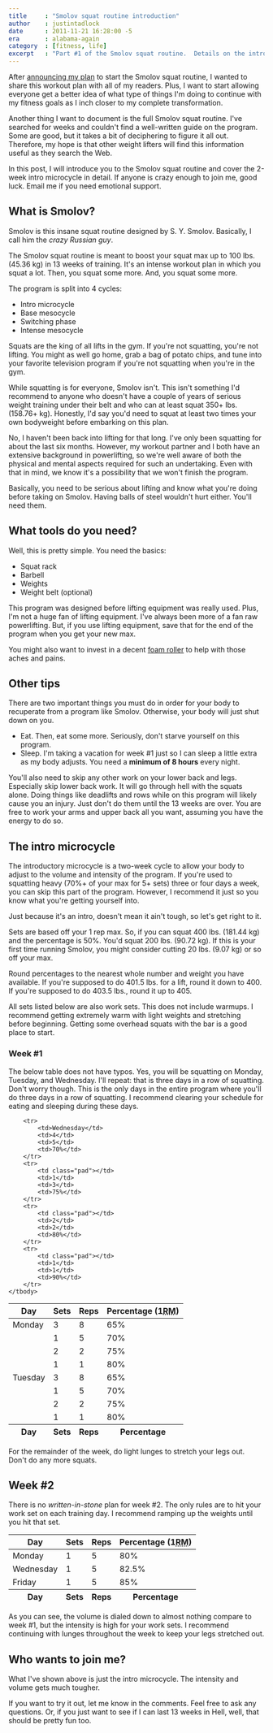 ```yaml
---
title     : "Smolov squat routine introduction"
author    : justintadlock
date      : 2011-11-21 16:28:00 -5
era       : alabama-again
category  : [fitness, life]
excerpt   : "Part #1 of the Smolov squat routine.  Details on the introductory microcycle."
---
```


After <a href="http://justintadlock.com/archives/2011/11/21/42-weeks-fitness-updates" title="42 weeks: Fitness updates">announcing my plan</a> to start the Smolov squat routine, I wanted to share this workout plan with all of my readers.  Plus, I want to start allowing everyone get a better idea of what type of things I'm doing to continue with my fitness goals as I inch closer to my complete transformation.

Another thing I want to document is the full Smolov squat routine.  I've searched for weeks and couldn't find a well-written guide on the program.  Some are good, but it takes a bit of deciphering to figure it all out.  Therefore, my hope is that other weight lifters will find this information useful as they search the Web.

In this post, I will introduce you to the Smolov squat routine and cover the 2-week intro microcycle in detail.  If anyone is crazy enough to join me, good luck.  Email me if you need emotional support.

## What is Smolov?

Smolov is this insane squat routine designed by S. Y. Smolov.  Basically, I call him the <em>crazy Russian guy</em>.

The Smolov squat routine is meant to boost your squat max up to 100 lbs. (45.36 kg) in 13 weeks of training.  It's an intense workout plan in which you squat a lot.  Then, you squat some more.  And, you squat some more.

The program is split into 4 cycles:

<ul>
	<li>Intro microcycle</li>
	<li>Base mesocycle</li>
	<li>Switching phase</li>
	<li>Intense mesocycle</li>
</ul>

Squats are the king of all lifts in the gym.  If you're not squatting, you're not lifting.  You might as well go home, grab a bag of potato chips, and tune into your favorite television program if you're not squatting when you're in the gym.

While squatting is for everyone, Smolov isn't.  This isn't something I'd recommend to anyone who doesn't have a couple of years of serious weight training under their belt and who can at least squat 350+ lbs. (158.76+ kg).  Honestly, I'd say you'd need to squat at least two times your own bodyweight before embarking on this plan.

No, I haven't been back into lifting for that long.  I've only been squatting for about the last six months.  However, my workout partner and I both have an extensive background in powerlifting, so we're well aware of both the physical and mental aspects required for such an undertaking.  Even with that in mind, we know it's a possibility that we won't finish the program.

Basically, you need to be serious about lifting and know what you're doing before taking on Smolov.  Having balls of steel wouldn't hurt either.  You'll need them.

## What tools do you need?

Well, this is pretty simple.  You need the basics:

<ul>
	<li>Squat rack</li>
	<li>Barbell</li>
	<li>Weights</li>
	<li>Weight belt (optional)</li>
</ul>

This program was designed before lifting equipment was really used.  Plus, I'm not a huge fan of lifting equipment.  I've always been more of a fan raw powerlifting.  But, if you use lifting equipment, save that for the end of the program when you get your new max.

You might also want to invest in a decent <a href="http://www.amazon.com/gp/search?ie=UTF8&keywords=foam-roller&tag=justtadl-20&linkCode=ur2&camp=1789&creative=9325" title="Amazon.com: Foam rollers">foam roller</a> to help with those aches and pains.

## Other tips

There are two important things you must do in order for your body to recuperate from a program like Smolov.  Otherwise, your body will just shut down on you.

<ul>
	<li>Eat.  Then, eat some more.  Seriously, don't starve yourself on this program.</li>
	<li>Sleep.  I'm taking a vacation for week #1 just so I can sleep a little extra as my body adjusts.  You need a <strong>minimum of 8 hours</strong> every night.</li>
</ul>

You'll also need to skip any other work on your lower back and legs.  Especially skip lower back work.  It will go through hell with the squats alone.  Doing things like deadlifts and rows while on this program will likely cause you an injury.  Just don't do them until the 13 weeks are over.  You are free to work your arms and upper back all you want, assuming you have the energy to do so.

## The intro microcycle

The introductory microcycle is a two-week cycle to allow your body to adjust to the volume and intensity of the program.  If you're used to squatting heavy (70%+ of your max for 5+ sets) three or four days a week, you can skip this part of the program.  However, I recommend it just so you know what you're getting yourself into.

Just because it's an intro, doesn't mean it ain't tough, so let's get right to it.

<div class="alert">
<p>Sets are based off your 1 rep max.  So, if you can squat 400 lbs. (181.44 kg) and the percentage is 50%.  You'd squat 200 lbs. (90.72 kg).  If this is your first time running Smolov, you might consider cutting 20 lbs. (9.07 kg) or so off your max.</p>

<p>Round percentages to the nearest whole number and weight you have available.  If you're supposed to do 401.5 lbs. for a lift, round it down to 400.  If you're supposed to do 403.5 lbs., round it up to 405.</p>

<p>All sets listed below are also work sets.  This does not include warmups.  I recommend getting extremely warm with light weights and stretching before beginning.  Getting some overhead squats with the bar is a good place to start.</p>
</div>

<h3>Week #1</h3>

The below table does not have typos.  Yes, you will be squatting on Monday, Tuesday, and Wednesday.  I'll repeat:  that is three days in a row of squatting.  Don't worry though.  This is the only days in the entire program where you'll do three days in a row of squatting.  I recommend clearing your schedule for eating and sleeping during these days.

<table>
	<thead>
		<tr>
			<th>Day</th>
			<th>Sets</th>
			<th>Reps</th>
			<th>Percentage (1<abbr title="Maximum Repititions">RM</abbr>)</th>
		</tr>
	<tfoot>
		<tr>
			<th>Day</th>
			<th>Sets</th>
			<th>Reps</th>
			<th>Percentage</th>
		</tr>
	</tfoot>
	<tbody>
		<tr>
			<td>Monday</td>
			<td>3</td>
			<td>8</td>
			<td>65%</td>
		</tr>
		<tr>
			<td class="pad"></td>
			<td>1</td>
			<td>5</td>
			<td>70%</td>
		</tr>
		<tr>
			<td class="pad"></td>
			<td>2</td>
			<td>2</td>
			<td>75%</td>
		</tr>
		<tr>
			<td class="pad"></td>
			<td>1</td>
			<td>1</td>
			<td>80%</td>
		</tr>
		<tr>
			<td>Tuesday</td>
			<td>3</td>
			<td>8</td>
			<td>65%</td>
		</tr>
		<tr>
			<td class="pad"></td>
			<td>1</td>
			<td>5</td>
			<td>70%</td>
		</tr>
		<tr>
			<td class="pad"></td>
			<td>2</td>
			<td>2</td>
			<td>75%</td>
		</tr>
		<tr>
			<td class="pad"></td>
			<td>1</td>
			<td>1</td>
			<td>80%</td>
		</tr>

		<tr>
			<td>Wednesday</td>
			<td>4</td>
			<td>5</td>
			<td>70%</td>
		</tr>
		<tr>
			<td class="pad"></td>
			<td>1</td>
			<td>3</td>
			<td>75%</td>
		</tr>
		<tr>
			<td class="pad"></td>
			<td>2</td>
			<td>2</td>
			<td>80%</td>
		</tr>
		<tr>
			<td class="pad"></td>
			<td>1</td>
			<td>1</td>
			<td>90%</td>
		</tr>
	</tbody>
</table>

For the remainder of the week, do light lunges to stretch your legs out.  Don't do any more squats.

## Week #2

There is no <em>written-in-stone</em> plan for week #2.  The only rules are to hit your work set on each training day.  I recommend ramping up the weights until you hit that set.

<table>
	<thead>
		<tr>
			<th>Day</th>
			<th>Sets</th>
			<th>Reps</th>
			<th>Percentage (1<abbr title="Maximum Repititions">RM</abbr>)</th>
		</tr>
	<tfoot>
		<tr>
			<th>Day</th>
			<th>Sets</th>
			<th>Reps</th>
			<th>Percentage</th>
		</tr>
	</tfoot>
	<tbody>
		<tr>
			<td>Monday</td>
			<td>1</td>
			<td>5</td>
			<td>80%</td>
		</tr>
		<tr>
			<td>Wednesday</td>
			<td>1</td>
			<td>5</td>
			<td>82.5%</td>
		</tr>
		<tr>
			<td>Friday</td>
			<td>1</td>
			<td>5</td>
			<td>85%</td>
		</tr>
	</tbody>
</table>

As you can see, the volume is dialed down to almost nothing compare to week #1, but the intensity is high for your work sets.  I recommend continuing with lunges throughout the week to keep your legs stretched out.

## Who wants to join me?

What I've shown above is just the intro microcycle.  The intensity and volume gets much tougher.

If you want to try it out, let me know in the comments.  Feel free to ask any questions.  Or, if you just want to see if I can last 13 weeks in Hell, well, that should be pretty fun too.
